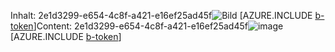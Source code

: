 <span data-ttu-id="b9cc2-101">Inhalt: 2e1d3299-e654-4c8f-a421-e16ef25ad45f![Bild](a546f510-246c-418c-b216-4cae5c43287d.png)
[AZURE.INCLUDE [b-token](9b0d6398-f5f9-45ad-8096-cf4842855db1.md)]</span><span class="sxs-lookup"><span data-stu-id="b9cc2-101">Content: 2e1d3299-e654-4c8f-a421-e16ef25ad45f![image](a546f510-246c-418c-b216-4cae5c43287d.png)
[AZURE.INCLUDE [b-token](9b0d6398-f5f9-45ad-8096-cf4842855db1.md)]</span></span>
